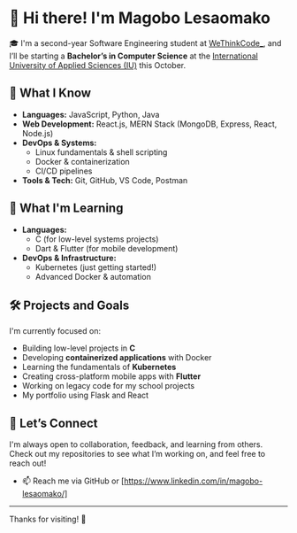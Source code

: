 # 👋 Hi there! I'm Magobo Lesaomako

🎓 I'm a second-year Software Engineering student at [WeThinkCode_](https://www.wethinkcode.co.za), and I’ll be starting a **Bachelor’s in Computer Science** at the [International University of Applied Sciences (IU)](https://www.iu.org) this October.

## 🧠 What I Know

- **Languages:** JavaScript, Python, Java  
- **Web Development:** React.js, MERN Stack (MongoDB, Express, React, Node.js)  
- **DevOps & Systems:**  
  - Linux fundamentals & shell scripting  
  - Docker & containerization  
  - CI/CD pipelines  
- **Tools & Tech:** Git, GitHub, VS Code, Postman  

## 🚀 What I'm Learning

- **Languages:**  
  - C (for low-level systems projects)  
  - Dart & Flutter (for mobile development)  
- **DevOps & Infrastructure:**  
  - Kubernetes (just getting started!)  
  - Advanced Docker & automation  

## 🛠️ Projects and Goals

I'm currently focused on:
- Building low-level projects in **C**
- Developing **containerized applications** with Docker
- Learning the fundamentals of **Kubernetes**
- Creating cross-platform mobile apps with **Flutter**
- Working on legacy code for my school projects
- My portfolio using Flask and React

## 🌱 Let’s Connect

I'm always open to collaboration, feedback, and learning from others. Check out my repositories to see what I’m working on, and feel free to reach out!

- 📫 Reach me via GitHub or [https://www.linkedin.com/in/magobo-lesaomako/]

---

Thanks for visiting! 🚀
